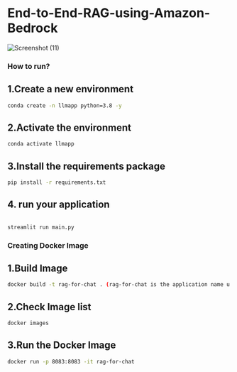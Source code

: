 # End-to-End-RAG-using-Amazon-Bedrock
![Screenshot (11)](https://github.com/user-attachments/assets/51a265f2-6318-4eb5-a958-026d49a12853)

### How to run?

##  1.Create a new environment

```bash
conda create -n llmapp python=3.8 -y 
```


##  2.Activate the environment
```bash
conda activate llmapp 
```



##  3.Install the requirements package
```bash
pip install -r requirements.txt
```


##  4. run your application

```bash

streamlit run main.py

```

###  Creating Docker Image

## 1.Build Image
```bash
docker build -t rag-for-chat . (rag-for-chat is the application name u can put any name you want)
```

## 2.Check Image list
```bash
docker images
```

## 3.Run the Docker Image
```bash
docker run -p 8083:8083 -it rag-for-chat
```
